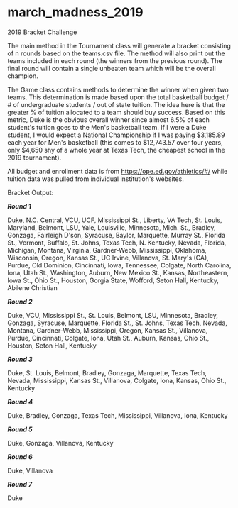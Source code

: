 # march_madness_2019

2019 Bracket Challenge

The main method in the Tournament class will generate a bracket consisting of n rounds based on the teams.csv file. The method will also print out the teams included in each round (the winners from the previous round). The final round will contain a single unbeaten team which will be the overall champion.

The Game class contains methods to determine the winner when given two teams. This determination is made based upon the total basketball budget / # of undergraduate students / out of state tuition.  The idea here is that the greater % of tuition allocated to a team should buy success.  Based on this metric, Duke is the obvious overall winner since almost 6.5% of each student's tuition goes to the Men's basketball team.  If I were a Duke student, I would expect a National Championship if I was paying $3,185.89 each year for Men's basketball (this comes to $12,743.57 over four years, only $4,650 shy of a whole year at Texas Tech, the cheapest school in the 2019 tournament).

All budget and enrollment data is from https://ope.ed.gov/athletics/#/ while tuition data was pulled from individual institution's websites.

Bracket Output:

***Round 1***

Duke,
N.C. Central,
VCU,
UCF,
Mississippi St.,
Liberty,
VA Tech,
St. Louis,
Maryland,
Belmont,
LSU,
Yale,
Louisville,
Minnesota,
Mich. St.,
Bradley,
Gonzaga,
Fairleigh D'son,
Syracuse,
Baylor,
Marquette,
Murray St.,
Florida St.,
Vermont,
Buffalo,
St. Johns,
Texas Tech,
N. Kentucky,
Nevada,
Florida,
Michigan,
Montana,
Virginia,
Gardner-Webb,
Mississippi,
Oklahoma,
Wisconsin,
Oregon,
Kansas St.,
UC Irvine,
Villanova,
St. Mary's (CA),
Purdue,
Old Dominion,
Cincinnati,
Iowa,
Tennessee,
Colgate,
North Carolina,
Iona,
Utah St.,
Washington,
Auburn,
New Mexico St.,
Kansas,
Northeastern,
Iowa St.,
Ohio St.,
Houston,
Gorgia State,
Wofford,
Seton Hall,
Kentucky,
Abilene Christian

***Round 2***

Duke,
VCU,
Mississippi St.,
St. Louis,
Belmont,
LSU,
Minnesota,
Bradley,
Gonzaga,
Syracuse,
Marquette,
Florida St.,
St. Johns,
Texas Tech,
Nevada,
Montana,
Gardner-Webb,
Mississippi,
Oregon,
Kansas St.,
Villanova,
Purdue,
Cincinnati,
Colgate,
Iona,
Utah St.,
Auburn,
Kansas,
Ohio St.,
Houston,
Seton Hall,
Kentucky

***Round 3***

Duke,
St. Louis,
Belmont,
Bradley,
Gonzaga,
Marquette,
Texas Tech,
Nevada,
Mississippi,
Kansas St.,
Villanova,
Colgate,
Iona,
Kansas,
Ohio St.,
Kentucky

***Round 4***

Duke,
Bradley,
Gonzaga,
Texas Tech,
Mississippi,
Villanova,
Iona,
Kentucky

***Round 5***

Duke,
Gonzaga,
Villanova,
Kentucky

***Round 6***

Duke,
Villanova

***Round 7***

Duke
